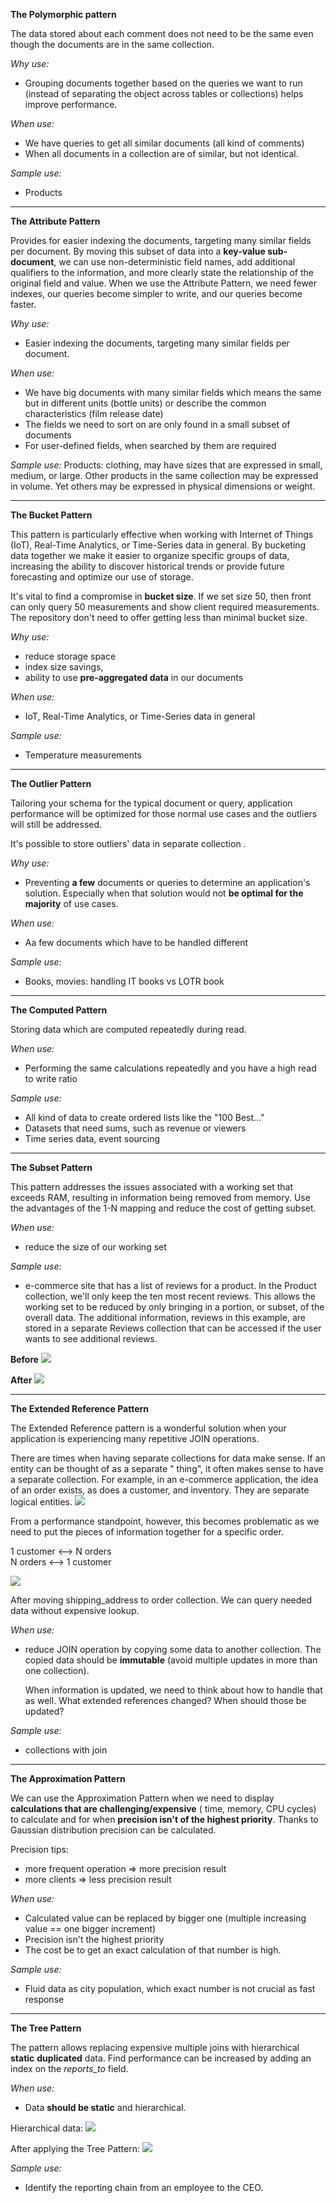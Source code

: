 **The Polymorphic pattern**

The data stored about each comment does not need to be the same even though the documents are in the same collection.

_Why use:_

* Grouping documents together based on the queries we want to run (instead of separating the object across tables or
  collections) helps improve performance.

_When use:_

* We have queries to get all similar documents (all kind of comments)
* When all documents in a collection are of similar, but not identical.

_Sample use:_

* Products

---
**The Attribute Pattern**

Provides for easier indexing the documents, targeting many similar fields per document. By moving this subset of data
into a **key-value sub-document**, we can use non-deterministic field names, add additional qualifiers to the
information, and more clearly state the relationship of the original field and value. When we use the Attribute Pattern,
we need fewer indexes, our queries become simpler to write, and our queries become faster.

_Why use:_

* Easier indexing the documents, targeting many similar fields per document.

_When use:_

* We have big documents with many similar fields which means the same but in different units (bottle units) or describe
  the common characteristics (film release date)
* The fields we need to sort on are only found in a small subset of documents
* For user-defined fields, when searched by them are required

_Sample use:_
Products:  clothing, may have sizes that are expressed in small, medium, or large. Other products in the same collection
may be expressed in volume. Yet others may be expressed in physical dimensions or weight.

---
**The Bucket Pattern**

This pattern is particularly effective when working with Internet of Things (IoT), Real-Time Analytics, or Time-Series
data in general. By bucketing data together we make it easier to organize specific groups of data, increasing the
ability to discover historical trends or provide future forecasting and optimize our use of storage.

It's vital to find a compromise in **bucket size**. If we set size 50, then front can only query 50 measurements and
show client required measurements. The repository don't need to offer getting less than minimal bucket size.

_Why use:_

* reduce storage space
* index size savings,
* ability to use **pre-aggregated data** in our documents

_When use:_

* IoT, Real-Time Analytics, or Time-Series data in general

_Sample use:_

* Temperature measurements

---
**The Outlier Pattern**

Tailoring your schema for the typical document or query, application performance will be optimized for those normal use
cases and the outliers will still be addressed.

It's possible to store outliers' data in separate collection .

_Why use:_

* Preventing **a few** documents or queries to determine an application's solution. Especially when that solution would
  not **be optimal for the majority** of use cases.

_When use:_

* Aa few documents which have to be handled different

_Sample use:_

* Books, movies: handling IT books vs LOTR book

---
**The Computed Pattern**

Storing data which are computed repeatedly during read.

_When use:_

* Performing the same calculations repeatedly and you have a high read to write ratio

_Sample use:_

* All kind of data to create ordered lists like the "100 Best..."
* Datasets that need sums, such as revenue or viewers
* Time series data, event sourcing

---
**The Subset Pattern**

This pattern addresses the issues associated with a working set that exceeds RAM, resulting in information being removed
from memory. Use the advantages of the 1-N mapping and reduce the cost of getting subset.

_When use:_

* reduce the size of our working set

_Sample use:_

* e-commerce site that has a list of reviews for a product. In the Product collection, we'll only keep the ten most
  recent reviews. This allows the working set to be reduced by only bringing in a portion, or subset, of the overall
  data. The additional information, reviews in this example, are stored in a separate Reviews collection that can be
  accessed if the user wants to see additional reviews.

**Before**
![](doc/subset-full-doc.png)

**After**
![](doc/subset-two-collections.png)

---
**The Extended Reference Pattern**

The Extended Reference pattern is a wonderful solution when your application is experiencing many repetitive JOIN
operations.

There are times when having separate collections for data make sense. If an entity can be thought of as a separate "
thing", it often makes sense to have a separate collection. For example, in an e-commerce application, the idea of an
order exists, as does a customer, and inventory. They are separate logical entities.
![](doc/extended_ref_before.png)

From a performance standpoint, however, this becomes problematic as we need to put the pieces of information together
for a specific order.

1 customer <--> N orders   
N orders  <--> 1 customer

![](doc/extended_ref_after.png)

After moving shipping_address to order collection. We can query needed data without expensive lookup.

_When use:_

* reduce JOIN operation by copying some data to another collection. The copied data should be **immutable** (avoid
  multiple updates in more than one collection).

  When information is updated, we need to think about how to handle that as well. What extended references changed? When
  should those be updated?

_Sample use:_

* collections with join

---
**The Approximation Pattern**

We can use the Approximation Pattern when we need to display **calculations that are challenging/expensive** (
time, memory, CPU cycles) to calculate and for when **precision isn't of the highest priority**. Thanks to Gaussian
distribution precision can be calculated.

Precision tips:

* more frequent operation => more precision result
* more clients => less precision result

_When use:_

* Calculated value can be replaced by bigger one (multiple increasing value == one bigger increment)
* Precision isn't the highest priority
* The cost be to get an exact calculation of that number is high.

_Sample use:_

* Fluid data as city population, which exact number is not crucial as fast response

---
**The Tree Pattern**

The pattern allows replacing expensive multiple joins with hierarchical **static** **duplicated** data. Find performance
can be increased by adding an index on the _reports_to_ field.

_When use:_

* Data **should be static** and hierarchical.

Hierarchical data:
![](doc/tree_data.png)

After applying the Tree Pattern:
![](doc/tree_pattern.png)

_Sample use:_

* Identify the reporting chain from an employee to the CEO.
